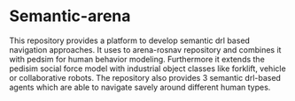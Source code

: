 # Semantic-arena
This repository provides a platform to develop semantic drl based navigation approaches. It uses to arena-rosnav repository and combines it with pedsim for human behavior modeling. Furthermore it extends the pedisim social force model with industrial object classes like forklift, vehicle or collaborative robots. 
The repository also provides 3 semantic drl-based agents which are able to navigate savely around different human types.
